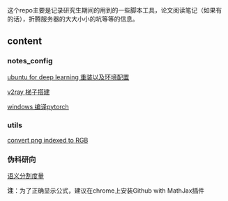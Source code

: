 这个repo主要是记录研究生期间的用到的一些脚本工具，论文阅读笔记（如果有的话），折腾服务器的大大小小的坑等等的信息。

## content

### notes_config

[ubuntu for deep learning  重装以及环境配置](notes_config/reinstall.md)

[v2ray 梯子搭建](notes_config/v2ray.md)

[windows 编译pytorch](notes_config/PyTorch_win.md)

### utils

[convert png indexed to RGB](utils/png_file_rgb_index.ipynb)

### 伪科研向

[语义分割度量](伪科研向\语义分割度量.md)



**注**：为了正确显示公式，建议在chrome上安装Github with MathJax插件